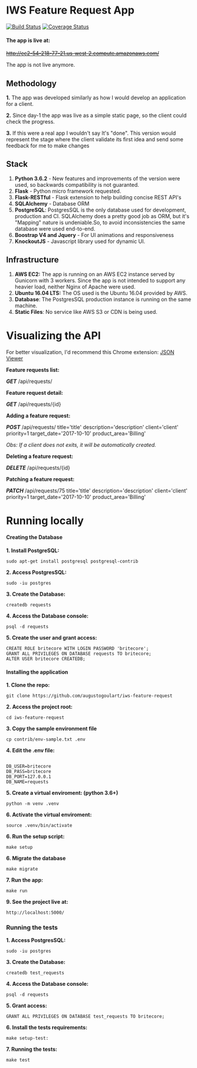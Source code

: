 # IWS Feature Request App

[![Build Status](https://travis-ci.org/augustogoulart/iws-feature-request.svg?branch=master)](https://travis-ci.org/augustogoulart/iws-feature-request)
[![Coverage Status](https://coveralls.io/repos/github/augustogoulart/iws-feature-request/badge.svg)](https://coveralls.io/github/augustogoulart/iws-feature-request)

#### The app is live at:

<del>http://ec2-54-218-77-21.us-west-2.compute.amazonaws.com/</del>

The app is not live anymore. 

## Methodology

**1.** The app was developed similarly as how I would develop an application for a client.

**2.** Since day-1 the app was live as a simple static page, so the client could check the progress.

**3.** If this were a real app I wouldn't say It's "done". This version would represent the stage where the client validate its first 
idea and send some feedback for me to make changes

## Stack
1. **Python 3.6.2** -  New features and improvements of the version were used, so backwards compatibility
is not guaranted.
2. **Flask** - Python micro framework requested.
3. **Flask-RESTful** - Flask extension to help building concise REST API's
4. **SQLAlchemy** - Database ORM
5. **PostgreSQL**: PostgresSQL is the only database used for development, production and CI. SQLAlchemy does a pretty good job as ORM, but it's "Mapping" 
nature is undeniable.So, to avoid inconsistencies the same database were used end-to-end.
6. **Boostrap V4 and Jquery** - For UI animations and responsiveness
7. **KnockoutJS** - Javascript library used for dynamic UI.


## Infrastructure
1. **AWS EC2:** The app is running on an AWS EC2 instance served by Gunicorn with 3 workers. Since the app is not
intended to support any heavier load, neither Nginx of Apache were used.
2. **Ubuntu 16.04 LTS:** The OS used is the Ubuntu 16.04 provided by AWS.
3. **Database**: The PostgresSQL production instance is running on the same machine.
4. **Static Files**: No service like AWS S3 or CDN is being used.



# Visualizing the API

For better visualization, I'd recommend this Chrome extension: [JSON Viewer](https://chrome.google.com/webstore/detail/json-viewer/gbmdgpbipfallnflgajpaliibnhdgobh?utm_source=chrome-app-launcher-info-dialog
)

**Feature requests list:**

**_GET_** /api/requests/

**Feature request detail:**

**_GET_** /api/requests/{id}

**Adding a feature request:**

**_POST_** /api/requests/ title='title' description='description' client='client' priority=1 target_date='2017-10-10' product_area='Billing'

_Obs: If a client does not exits, it will be automatically created._

**Deleting a feature request:**

**_DELETE_** /api/requests/{id}

**Patching a feature request:**

**_PATCH_** /api/requests/75 title='title' description='description' client='client' priority=1 target_date='2017-10-10' product_area='Billing'

# Running locally 
#### Creating the Database

**1. Install PostgreSQL:**
```
sudo apt-get install postgresql postgresql-contrib 
```

**2. Access PostgresSQL:**

```
sudo -iu postgres
```

**3. Create the Database:**

```
createdb requests
```

**4. Access the Database console:**
```
psql -d requests
```
**5. Create the user and grant access:**
```
CREATE ROLE britecore WITH LOGIN PASSWORD 'britecore';
GRANT ALL PRIVILEGES ON DATABASE requests TO britecore;
ALTER USER britecore CREATEDB;
```


#### Installing the application
**1. Clone the repo:**
``` 
git clone https://github.com/augustogoulart/iws-feature-request
```
**2. Access the project root:**
```
cd iws-feature-request
```

**3. Copy the sample environment file**
```
cp contrib/env-sample.txt .env
```
**4. Edit the .env file:**
```

DB_USER=britecore
DB_PASS=britecore
DB_PORT=127.0.0.1
DB_NAME=requests

```
**5. Create a virtual enviroment: (python 3.6+)**
```
python -m venv .venv
```
**6. Activate the virtual enviroment:**
```
source .venv/bin/activate
```

**6. Run the setup script:**
```
make setup
```
**6. Migrate the database**
```
make migrate
```

**7. Run the app:**
```
make run
```

**9. See the project live at:**
```
http://localhost:5000/
```

### Running the tests


**1. Access PostgresSQL:**

```
sudo -iu postgres
```

**3. Create the Database:**

```
createdb test_requests
```

**4. Access the Database console:**
```
psql -d requests
```
**5. Grant access:**
```
GRANT ALL PRIVILEGES ON DATABASE test_requests TO britecore;
```
**6. Install the tests requirements:**
```
make setup-test:

```
**7. Running the tests:**

```
make test
```



